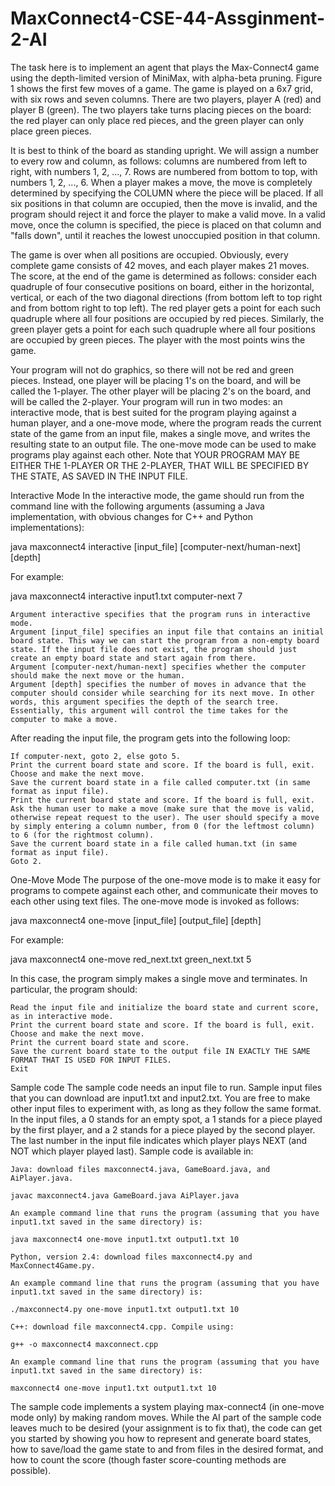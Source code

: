 # MaxConnect4-CSE-44-Assginment-2-AI

The task here is to implement an agent that plays the Max-Connect4 game using the depth-limited version of MiniMax, with alpha-beta pruning. Figure 1 shows the first few moves of a game. The game is played on a 6x7 grid, with six rows and seven columns. There are two players, player A (red) and player B (green). The two players take turns placing pieces on the board: the red player can only place red pieces, and the green player can only place green pieces.

It is best to think of the board as standing upright. We will assign a number to every row and column, as follows: columns are numbered from left to right, with numbers 1, 2, ..., 7. Rows are numbered from bottom to top, with numbers 1, 2, ..., 6. When a player makes a move, the move is completely determined by specifying the COLUMN where the piece will be placed. If all six positions in that column are occupied, then the move is invalid, and the program should reject it and force the player to make a valid move. In a valid move, once the column is specified, the piece is placed on that column and "falls down", until it reaches the lowest unoccupied position in that column.

The game is over when all positions are occupied. Obviously, every complete game consists of 42 moves, and each player makes 21 moves. The score, at the end of the game is determined as follows: consider each quadruple of four consecutive positions on board, either in the horizontal, vertical, or each of the two diagonal directions (from bottom left to top right and from bottom right to top left). The red player gets a point for each such quadruple where all four positions are occupied by red pieces. Similarly, the green player gets a point for each such quadruple where all four positions are occupied by green pieces. The player with the most points wins the game.

Your program will not do graphics, so there will not be red and green pieces. Instead, one player will be placing 1's on the board, and will be called the 1-player. The other player will be placing 2's on the board, and will be called the 2-player.
Your program will run in two modes: an interactive mode, that is best suited for the program playing against a human player, and a one-move mode, where the program reads the current state of the game from an input file, makes a single move, and writes the resulting state to an output file. The one-move mode can be used to make programs play against each other. Note that YOUR PROGRAM MAY BE EITHER THE 1-PLAYER OR THE 2-PLAYER, THAT WILL BE SPECIFIED BY THE STATE, AS SAVED IN THE INPUT FILE. 


 Interactive Mode
In the interactive mode, the game should run from the command line with the following arguments (assuming a Java implementation, with obvious changes for C++ and Python implementations):

java maxconnect4 interactive [input_file] [computer-next/human-next] [depth]

For example:

java maxconnect4 interactive input1.txt computer-next 7

    Argument interactive specifies that the program runs in interactive mode.
    Argument [input_file] specifies an input file that contains an initial board state. This way we can start the program from a non-empty board state. If the input file does not exist, the program should just create an empty board state and start again from there.
    Argument [computer-next/human-next] specifies whether the computer should make the next move or the human.
    Argument [depth] specifies the number of moves in advance that the computer should consider while searching for its next move. In other words, this argument specifies the depth of the search tree. Essentially, this argument will control the time takes for the computer to make a move. 

After reading the input file, the program gets into the following loop:

    If computer-next, goto 2, else goto 5.
    Print the current board state and score. If the board is full, exit.
    Choose and make the next move.
    Save the current board state in a file called computer.txt (in same format as input file).
    Print the current board state and score. If the board is full, exit.
    Ask the human user to make a move (make sure that the move is valid, otherwise repeat request to the user). The user should specify a move by simply entering a column number, from 0 (for the leftmost column) to 6 (for the rightmost column).
    Save the current board state in a file called human.txt (in same format as input file).
    Goto 2. 

One-Move Mode
The purpose of the one-move mode is to make it easy for programs to compete against each other, and communicate their moves to each other using text files. The one-move mode is invoked as follows:

java maxconnect4 one-move [input_file] [output_file] [depth]

For example:

java maxconnect4 one-move red_next.txt green_next.txt 5

In this case, the program simply makes a single move and terminates. In particular, the program should:

    Read the input file and initialize the board state and current score, as in interactive mode.
    Print the current board state and score. If the board is full, exit.
    Choose and make the next move.
    Print the current board state and score.
    Save the current board state to the output file IN EXACTLY THE SAME FORMAT THAT IS USED FOR INPUT FILES.
    Exit 

Sample code
The sample code needs an input file to run. Sample input files that you can download are input1.txt and input2.txt. You are free to make other input files to experiment with, as long as they follow the same format. In the input files, a 0 stands for an empty spot, a 1 stands for a piece played by the first player, and a 2 stands for a piece played by the second player. The last number in the input file indicates which player plays NEXT (and NOT which player played last). Sample code is available in:

    Java: download files maxconnect4.java, GameBoard.java, and AiPlayer.java.

    javac maxconnect4.java GameBoard.java AiPlayer.java

    An example command line that runs the program (assuming that you have input1.txt saved in the same directory) is:

    java maxconnect4 one-move input1.txt output1.txt 10

    Python, version 2.4: download files maxconnect4.py and MaxConnect4Game.py.

    An example command line that runs the program (assuming that you have input1.txt saved in the same directory) is:

    ./maxconnect4.py one-move input1.txt output1.txt 10

    C++: download file maxconnect4.cpp. Compile using:

    g++ -o maxconnect4 maxconnect.cpp

    An example command line that runs the program (assuming that you have input1.txt saved in the same directory) is:

    maxconnect4 one-move input1.txt output1.txt 10

The sample code implements a system playing max-connect4 (in one-move mode only) by making random moves. While the AI part of the sample code leaves much to be desired (your assignment is to fix that), the code can get you started by showing you how to represent and generate board states, how to save/load the game state to and from files in the desired format, and how to count the score (though faster score-counting methods are possible).
 
